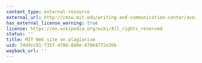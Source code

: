 ```yaml
---
content_type: external-resource
external_url: http://cmsw.mit.edu/writing-and-communication-center/avoiding-plagiarism/
has_external_license_warning: true
license: https://en.wikipedia.org/wiki/All_rights_reserved
status: ''
title: MIT Web site on plagiarism
uid: 74ddcc91-f35f-4788-8d0e-67b64772e3bb
wayback_url: ''
---
```

